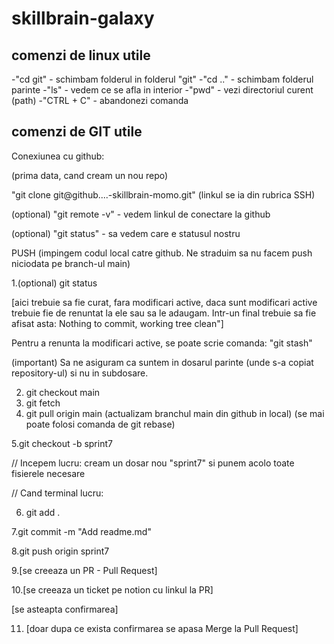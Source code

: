 # skillbrain-galaxy

## comenzi de linux utile
-"cd git" - schimbam folderul in folderul "git"
-"cd .." - schimbam folderul parinte
-"ls" - vedem ce se afla in interior
-"pwd" - vezi directoriul curent (path)
-"CTRL + C" - abandonezi comanda
## comenzi de GIT utile
Conexiunea cu github:

(prima data, cand cream un nou repo)

"git clone git@github....-skillbrain-momo.git" (linkul se ia din rubrica SSH)

(optional) "git remote -v" - vedem linkul de conectare la github

(optional) "git status" - sa vedem care e statusul nostru


PUSH (impingem codul local catre github. Ne straduim sa nu facem push niciodata pe branch-ul main)

1.(optional) git status

[aici trebuie sa fie curat, fara modificari active, daca sunt modificari active trebuie fie de renuntat la ele sau sa le adaugam. Intr-un final trebuie sa fie afisat asta: Nothing to commit, working tree clean"]

Pentru a renunta la modificari active, se poate scrie comanda: "git stash"

(important) Sa ne asiguram ca suntem in dosarul parinte (unde s-a copiat repository-ul) si nu in subdosare.

2. git checkout main
3. git fetch
4. git pull origin main (actualizam branchul main din github in local) (se mai poate folosi comanda de git rebase)

5.git checkout -b sprint7

// Incepem lucru: cream un dosar nou "sprint7" si punem acolo toate fisierele necesare

// Cand terminal lucru:

6. git add .

7.git commit -m "Add readme.md"

8.git push origin sprint7

9.[se creeaza un PR - Pull Request]

10.[se creeaza un ticket pe notion cu linkul la PR]

[se asteapta confirmarea]

11. [doar dupa ce exista confirmarea se apasa Merge la Pull Request]